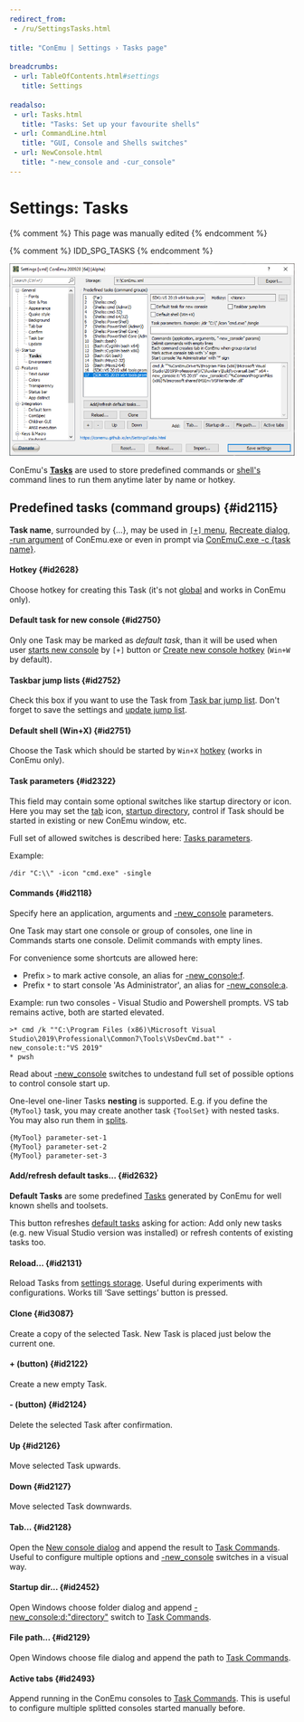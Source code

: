 ```yaml
---
redirect_from:
 - /ru/SettingsTasks.html

title: "ConEmu | Settings › Tasks page"

breadcrumbs:
 - url: TableOfContents.html#settings
   title: Settings

readalso:
 - url: Tasks.html
   title: "Tasks: Set up your favourite shells"
 - url: CommandLine.html
   title: "GUI, Console and Shells switches"
 - url: NewConsole.html
   title: "-new_console and -cur_console"
---
```


# Settings: Tasks

{% comment %}
This page was manually edited
{% endcomment %}

{% comment %} IDD_SPG_TASKS {% endcomment %}


![ConEmu Settings: Tasks](/img/Settings-Tasks.png)

ConEmu's [**Tasks**](Tasks.html) are used to store predefined commands
or [shell's](TerminalVsShell.html) command lines
to run them anytime later by name or hotkey.


## Predefined tasks (command groups)  {#id2115}

**Task name**, surrounded by {...}, may be used in
<a href="ToolBar.html"><code class="plus">[+]</code> menu</a>,
[Recreate dialog](LaunchNewTab.html#Create_new_console_dialog),
[-run argument](ConEmuArgs.html) of ConEmu.exe
or even in prompt via [ConEmuC.exe -c {task name}](ConEmuC.html#Commands).


#### Hotkey  {#id2628}

Choose hotkey for creating this Task (it's not [global](GlobalHotKeys.html) and works in ConEmu only).


#### Default task for new console  {#id2750}

Only one Task may be marked as *default task*, than it will be used when user [starts new console](LaunchNewTab.html)
by <code class="plus">[+]</code> button or [Create new console hotkey](SettingsHotkeys.html) (`Win+W` by default).


#### Taskbar jump lists  {#id2752}

Check this box if you want to use the Task from [Task bar jump list](Windows7Taskbar.html).
Don't forget to save the settings and [update jump list](SettingsTaskBar.html).


#### Default shell (Win+X)  {#id2751}

Choose the Task which should be started by `Win+X` [hotkey](SettingsHotkeys.html) (works in ConEmu only).


#### Task parameters  {#id2322}

This field may contain some optional switches like startup directory or icon.
Here you may set the [tab](TabBar.html) icon, [startup directory](StartupDir.html),
control if Task should be started in existing or new ConEmu window, etc.

Full set of allowed switches is described here: [Tasks parameters](Tasks.html#task-parameters).

Example:
```
/dir "C:\\" -icon "cmd.exe" -single
```


#### Commands  {#id2118}

Specify here an application, arguments and [-new_console](NewConsole.html#syntax) parameters.

One Task may start one console or group of consoles, one line in Commands starts one console.
Delimit commands with empty lines.

For convenience some shortcuts are allowed here:

* Prefix `>` to mark active console, an alias for [-new_console:f](NewConsole.html#syntax).
* Prefix `*` to start console 'As Administrator', an alias for [-new_console:a](NewConsole.html#syntax).

Example: run two consoles - Visual Studio and Powershell prompts. VS tab remains active, both are started elevated.

```
>* cmd /k ""C:\Program Files (x86)\Microsoft Visual Studio\2019\Professional\Common7\Tools\VsDevCmd.bat"" -new_console:t:"VS 2019"
* pwsh
```

Read about [-new_console](NewConsole.html#syntax) switches to undestand full set
of possible options to control console start up.

One-level one-liner Tasks **nesting** is supported.
E.g. if you define the `{MyTool}` task, you may create another task `{ToolSet}` with nested tasks.
You may also run them in [splits](SplitScreen.html).

```
{MyTool} parameter-set-1
{MyTool} parameter-set-2
{MyTool} parameter-set-3
```


#### Add/refresh default tasks...  {#id2632}

**Default Tasks** are some predefined [Tasks](Tasks.html) generated by ConEmu
for well known shells and toolsets.

This button refreshes [default tasks](DefaultTasks.html) asking for action:
Add only new tasks (e.g. new Visual Studio version was installed)
or refresh contents of existing tasks too.


#### Reload...  {#id2131}

Reload Tasks from [settings storage](Settings.html).
Useful during experiments with configurations.
Works till ‘Save settings’ button is pressed.


#### Clone  {#id3087}

Create a copy of the selected Task. New Task is placed just below the current one.


#### + (button)  {#id2122}

Create a new empty Task.


#### - (button)  {#id2124}

Delete the selected Task after confirmation.


#### Up  {#id2126}

Move selected Task upwards.


#### Down  {#id2127}

Move selected Task downwards.


#### Tab...  {#id2128}

Open the [New console dialog](LaunchNewTab.html) and append
the result to [Task Commands](#id2118). Useful to configure multiple options
and [-new_console](NewConsole.html#syntax) switches in a visual way.


#### Startup dir...  {#id2452}

Open Windows choose folder dialog and append [-new_console:d:"directory"](NewConsole.html#syntax)
switch to [Task Commands](#id2118).


#### File path...  {#id2129}

Open Windows choose file dialog and append the path to [Task Commands](#id2118).


#### Active tabs  {#id2493}

Append running in the ConEmu consoles to [Task Commands](#id2118).
This is useful to configure multiple splitted consoles started manually before.
